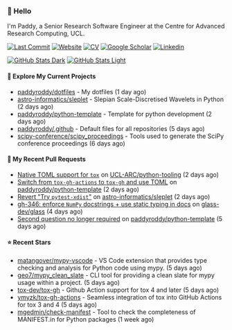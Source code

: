 ### 👋 Hello

I'm Paddy, a Senior Research Software Engineer at the Centre for Advanced
Research Computing, UCL.

[![Last Commit](https://img.shields.io/github/last-commit/paddyroddy/paddyroddy/main?label=updated)](https://github.com/paddyroddy)
[![Website](https://img.shields.io/badge/GitHub%20Pages-222?logo=githubpages&logoColor=fff&style=for-the-badge&style=flat)](https://paddyroddy.github.io)
[![CV](https://img.shields.io/badge/CV-PDF-pink.svg)](https://paddyroddy.github.io/cv)
[![Google Scholar](https://img.shields.io/badge/Google%20Scholar-4285F4?logo=googlescholar&logoColor=fff&style=for-the-badge&style=flat)](https://scholar.google.com/citations?user=OFigHUwAAAAJ)
[![Linkedin](https://img.shields.io/badge/LinkedIn-0A66C2?logo=linkedin&logoColor=fff&style=for-the-badge&style=flat)](https://www.linkedin.com/in/patrickjamesroddy)

[![GitHub Stats Dark](https://github-readme-stats-paddyroddy.vercel.app/api?username=paddyroddy&disable_animations=true&hide_border=true&hide_title=true&include_all_commits=true&rank_icon=github&show=prs_merged,reviews&show_icons=true&theme=tokyonight)](https://github.com/paddyroddy/paddyroddy#gh-dark-mode-only)
[![GitHub Stats Light](https://github-readme-stats-paddyroddy.vercel.app/api?username=paddyroddy&disable_animations=true&hide_border=true&hide_title=true&include_all_commits=true&rank_icon=github&show=prs_merged,reviews&show_icons=true&theme=default)](https://github.com/paddyroddy/paddyroddy#gh-light-mode-only)

#### 👷 Explore My Current Projects

- [paddyroddy/dotfiles](https://github.com/paddyroddy/dotfiles) - My dotfiles
  (1 day ago)
- [astro-informatics/sleplet](https://github.com/astro-informatics/sleplet) - Slepian Scale-Discretised Wavelets in Python
  (2 days ago)
- [paddyroddy/python-template](https://github.com/paddyroddy/python-template) - Template for python development
  (2 days ago)
- [paddyroddy/.github](https://github.com/paddyroddy/.github) - Default files for all repositories
  (5 days ago)
- [scipy-conference/scipy_proceedings](https://github.com/scipy-conference/scipy_proceedings) - Tools used to generate the SciPy conference proceedings
  (6 days ago)

#### 🔨 My Recent Pull Requests

- [Native TOML support for `tox`](https://github.com/UCL-ARC/python-tooling/pull/460) on [UCL-ARC/python-tooling](https://github.com/UCL-ARC/python-tooling)
  (2 days ago)
- [Switch from `tox-gh-actions` to `tox-gh` and use TOML](https://github.com/paddyroddy/python-template/pull/181) on [paddyroddy/python-template](https://github.com/paddyroddy/python-template)
  (2 days ago)
- [Revert &#34;Try `pytest-xdist`&#34;](https://github.com/astro-informatics/sleplet/pull/422) on [astro-informatics/sleplet](https://github.com/astro-informatics/sleplet)
  (2 days ago)
- [gh-346: enforce `NumPy` docstrings &#43; use static typing in docs](https://github.com/glass-dev/glass/pull/347) on [glass-dev/glass](https://github.com/glass-dev/glass)
  (4 days ago)
- [Second question no longer required](https://github.com/paddyroddy/python-template/pull/179) on [paddyroddy/python-template](https://github.com/paddyroddy/python-template)
  (5 days ago)

#### ⭐ Recent Stars

- [matangover/mypy-vscode](https://github.com/matangover/mypy-vscode) - VS Code extension that provides type checking and analysis for Python code using mypy.
  (5 days ago)
- [geo7/mypy_clean_slate](https://github.com/geo7/mypy_clean_slate) - CLI tool for providing a clean slate for mypy usage within a project.
  (5 days ago)
- [tox-dev/tox-gh](https://github.com/tox-dev/tox-gh) - Github Action support for tox 4 and later
  (5 days ago)
- [ymyzk/tox-gh-actions](https://github.com/ymyzk/tox-gh-actions) - Seamless integration of tox into GitHub Actions for tox 3 and 4
  (5 days ago)
- [mgedmin/check-manifest](https://github.com/mgedmin/check-manifest) - Tool to check the completeness of MANIFEST.in for Python packages
  (1 week ago)
